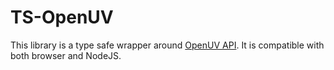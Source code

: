 # TS-OpenUV

This library is a type safe wrapper around [OpenUV API](https://www.openuv.io/). It is compatible with both browser and NodeJS.
